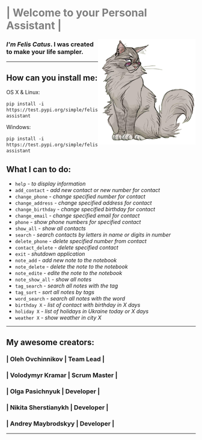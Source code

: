 
# <span style="color:grey"> | Welcome to your Personal Assistant |  </span> #
<img src="felis_catus.png" align="right" style="width: 260px"  />

### *I'm Felis Сatus*. I was created to make your life sampler.


---
## How can you install me:
OS X & Linux:
```
pip install -i https://test.pypi.org/simple/felis-assistant
```
Windows:
```
pip install -i https://test.pypi.org/simple/felis-assistant
```

## What I can to do:

* `help` - *to display information*
* `add_contact` - *add new contact or new number for contact*
* `change_phone` - *change specified number for contact*
* `change_address` - *change specified address for contact*
* `change_birthday` - *change specified birthday for contact*
* `change_email` - *change specified email for contact*
* `phone` - *show phone numbers for specified contact*
* `show_all` - *show all contacts*
* `search` - *search contacts by letters in name or digits in number*
* `delete_phone` - *delete specified number from contact*
* `contact_delete` - *delete specified contact*
* `exit` - *shutdown application*
* `note_add` - *add new note to the notebook*
* `note_delete` - *delete the note to the notebook*
* `note_edite` - *edite the note to the notebook*
* `note_show_all` - *show all notes*
* `tag_search` - *search all notes with the tag*
* `tag_sort` - *sort all notes by tags*
* `word_search` - *search all notes with the word*
* `birthday X` - *list of contact with birthday in X days*
* `holiday X` - *list of holidays in Ukraine today or X days*
* `weather X` - *show weather in city X*



---
## My awesome creators: ##

### | Oleh Ovchinnikov | Team Lead |
### | Volodymyr Kramar | Scrum Master |
### | Olga Pasichnyuk  | Developer |
### | Nikita Sherstianykh  | Developer |
### | Andrey Maybrodskyy  | Developer |

---


